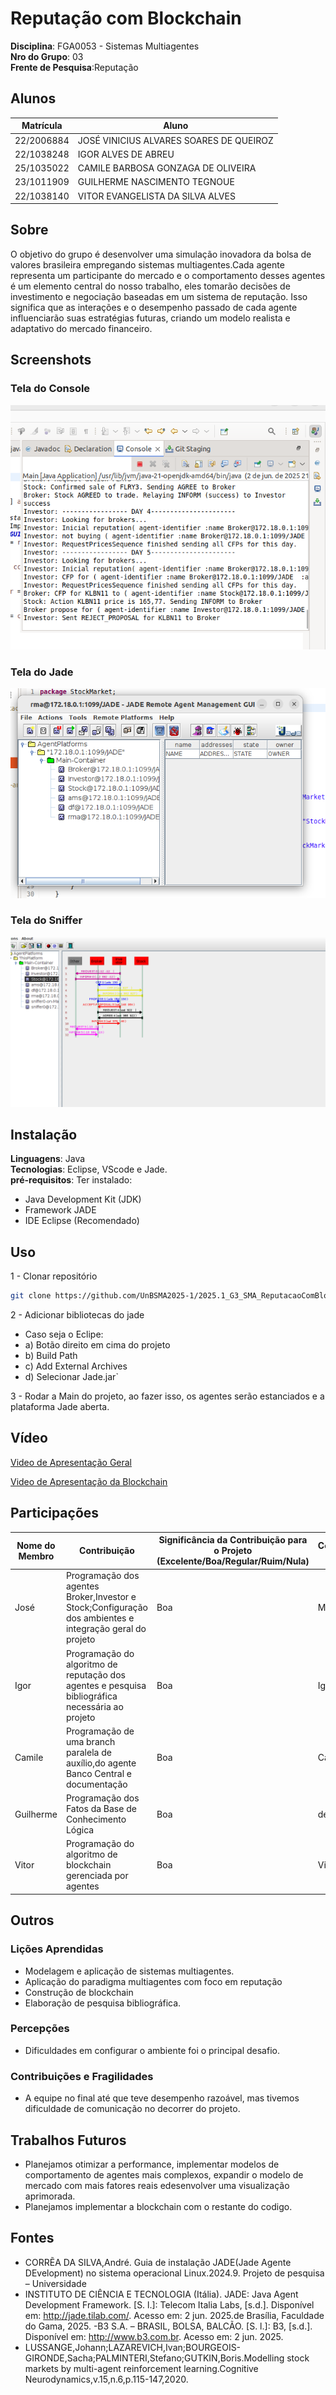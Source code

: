 # Reputação com Blockchain

**Disciplina**: FGA0053 - Sistemas Multiagentes <br>
**Nro do Grupo**: 03<br>
**Frente de Pesquisa**:Reputação<br>

## Alunos
|Matrícula | Aluno |
| -- | -- |
| 22/2006884  |  JOSÉ VINICIUS ALVARES SOARES DE QUEIROZ |
| 22/1038248  |  IGOR ALVES DE ABREU |
| 25/1035022 |   CAMILE BARBOSA GONZAGA DE OLIVEIRA |
| 23/1011909  |  GUILHERME NASCIMENTO TEGNOUE |
| 22/1038140  |  VITOR EVANGELISTA DA SILVA ALVES |

## Sobre 
O objetivo do grupo é desenvolver uma simulação inovadora da bolsa de valores brasileira empregando sistemas multiagentes.Cada agente representa um participante do mercado e o comportamento desses agentes é um elemento central do nosso trabalho, eles tomarão decisões de investimento e negociação baseadas em um sistema de reputação. Isso significa que as interações e o desempenho passado de cada agente influenciarão suas estratégias futuras, criando um modelo realista e adaptativo do mercado financeiro.

## Screenshots
### Tela do Console


![img.png](Console.png)

### Tela do Jade

![img.png](Jade.png)


### Tela do Sniffer


![img.png](Sniffer.png)


## Instalação 
**Linguagens**: Java<br>
**Tecnologias**: Eclipse, VScode e Jade.<br>
**pré-requisitos**: 
Ter instalado: 
  -  Java Development Kit (JDK)
  -  Framework JADE 
  -  IDE Eclipse (Recomendado)
 

## Uso 

1 - Clonar repositório 
```bash
git clone https://github.com/UnBSMA2025-1/2025.1_G3_SMA_ReputacaoComBlockchain.git
```

2 - Adicionar bibliotecas do jade 

  - Caso seja o Eclipe:
   - a) Botão direito em cima do projeto
   - b) Build Path 
   - c) Add External Archives 
   - d) Selecionar Jade.jar`

3 - Rodar a Main do projeto, ao fazer isso, os agentes serão estanciados e a plataforma Jade aberta.

## Vídeo

[Video de Apresentação Geral](https://youtu.be/kL7w0UY8gmI)

[Video de Apresentação da Blockchain](https://youtu.be/SyaohfRhaF0)

## Participações
|Nome do Membro | Contribuição | Significância da Contribuição para o Projeto (Excelente/Boa/Regular/Ruim/Nula) | Comprobatórios (Branchs)
| -- | ---- | - | -- |
| José  |  Programação dos agentes Broker,Investor e Stock;Configuração dos ambientes e integração geral do projeto | Boa | Main
| Igor  |  Programação do algoritmo de reputação dos agentes e pesquisa bibliográfica necessária ao projeto| Boa | Igor
| Camile  |  Programação de uma branch paralela de auxílio,do agente Banco Central e documentação | Boa | Camile
| Guilherme  |  Programação dos Fatos da Base de Conhecimento Lógica | Boa | devel
| Vitor  |  Programação do algoritmo de blockchain gerenciada por agentes | Boa | Vitor

## Outros 

### Lições Aprendidas
 - Modelagem e aplicação de sistemas multiagentes.
 - Aplicação do paradigma multiagentes com foco em reputação
 - Construção de blockchain
 - Elaboração de pesquisa bibliográfica.

### Percepções
 - Dificuldades em configurar o ambiente foi o principal desafio.

### Contribuições e Fragilidades
 - A equipe no final até que teve desempenho razoável, mas tivemos dificuldade de comunicação no decorrer do projeto.
 
## Trabalhos Futuros 
 - Planejamos otimizar a performance, implementar modelos de comportamento de agentes mais complexos, expandir o modelo de mercado com mais fatores reais edesenvolver uma visualização aprimorada.
 - Planejamos implementar a blockchain com o restante do codigo.

## Fontes
- CORRẼA DA SILVA,André. Guia de instalação JADE(Jade Agente DEvelopment) no sistema operacional Linux.2024.9. Projeto de pesquisa – Universidade 
- INSTITUTO DE CIÊNCIA E TECNOLOGIA (Itália). JADE: Java Agent Development Framework. [S. l.]: Telecom Italia Labs, [s.d.]. Disponível em: http://jade.tilab.com/. Acesso em: 2 jun. 2025.de Brasília, Faculdade do Gama, 2025.
-B3 S.A. – BRASIL, BOLSA, BALCÃO. [S. l.]: B3, [s.d.]. Disponível em: http://www.b3.com.br. Acesso em: 2 jun. 2025.
- LUSSANGE,Johann;LAZAREVICH,Ivan;BOURGEOIS-GIRONDE,Sacha;PALMINTERI,Stefano;GUTKIN,Boris.Modelling stock markets by multi-agent reinforcement learning.Cognitive Neurodynamics,v.15,n.6,p.115-147,2020.

